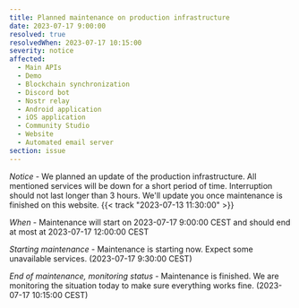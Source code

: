 ```yaml
---
title: Planned maintenance on production infrastructure
date: 2023-07-17 9:00:00
resolved: true
resolvedWhen: 2023-07-17 10:15:00
severity: notice
affected:
  - Main APIs
  - Demo
  - Blockchain synchronization
  - Discord bot
  - Nostr relay
  - Android application
  - iOS application
  - Community Studio
  - Website
  - Automated email server
section: issue
---
```


*Notice* - We planned an update of the production infrastructure. All mentioned services will be down for a short period of time. Interruption should not last longer than 3 hours. We'll update you once maintenance is finished on this website. {{< track "2023-07-13 11:30:00" >}}

*When* - Maintenance will start on 2023-07-17 9:00:00 CEST and should end at most at 2023-07-17 12:00:00 CEST


*Starting maintenance* - Maintenance is starting now. Expect some unavailable services. (2023-07-17 9:30:00 CEST)

*End of maintenance, monitoring status* - Maintenance is finished. We are monitoring the situation today to make sure everything works fine. (2023-07-17 10:15:00 CEST)
